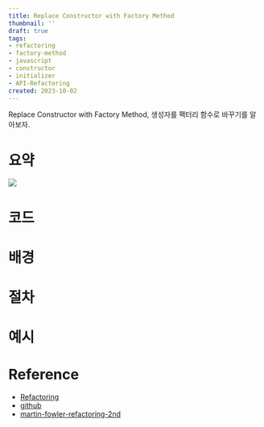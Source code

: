 ```yaml
---
title: Replace Constructor with Factory Method
thumbnail: ''
draft: true
tags:
- refactoring
- factory-method
- javascript
- constructor
- initializer
- API-Refactoring
created: 2023-10-02
---
```


Replace Constructor with Factory Method, 생성자를 팩터리 함수로 바꾸기를 알아보자.

# 요약

![](Screen%20Shot%202023-10-02%20at%204.18.19%20PM.png)

# 코드

# 배경

# 절차

# 예시

# Reference

* [Refactoring](https://product.kyobobook.co.kr/detail/S000001810241)
* [github](https://github.com/WegraLee/Refactoring)
* [martin-fowler-refactoring-2nd](https://github.com/wickedwukong/martin-fowler-refactoring-2nd)
